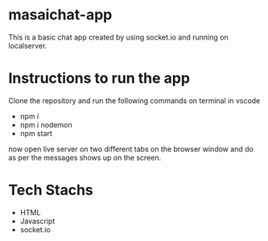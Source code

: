 # masaichat-app
 This is a basic chat app created by using socket.io and running on localserver.

# Instructions to run the app
Clone the repository and run the following commands on terminal in vscode
* npm i
* npm i nodemon
* npm start

now open live server on two different tabs on the browser window and do as per the messages shows up on the screen.

# Tech Stachs
* HTML
* Javascript
* socket.io
